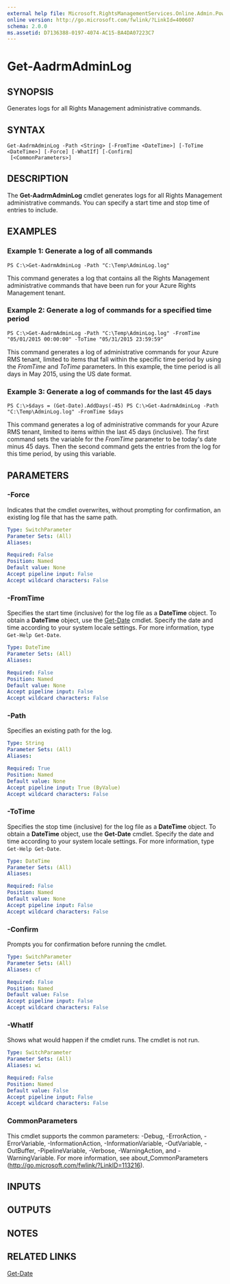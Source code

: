```yaml
---
external help file: Microsoft.RightsManagementServices.Online.Admin.PowerShell.dll-Help.xml
online version: http://go.microsoft.com/fwlink/?LinkId=400607
schema: 2.0.0
ms.assetid: D7136388-0197-4074-AC15-BA4DA07223C7
---
```


# Get-AadrmAdminLog

## SYNOPSIS
Generates logs for all Rights Management  administrative commands.

## SYNTAX

```
Get-AadrmAdminLog -Path <String> [-FromTime <DateTime>] [-ToTime <DateTime>] [-Force] [-WhatIf] [-Confirm]
 [<CommonParameters>]
```

## DESCRIPTION
The **Get-AadrmAdminLog** cmdlet generates logs for all Rights Management administrative commands. You can specify a start time and stop time of entries to include.

## EXAMPLES

### Example 1: Generate a log of all commands
```
PS C:\>Get-AadrmAdminLog -Path "C:\Temp\AdminLog.log"
```

This command generates a log that contains all the Rights Management administrative commands that have been run for your Azure Rights Management tenant.

### Example 2: Generate a log of commands for a specified time period
```
PS C:\>Get-AadrmAdminLog -Path "C:\Temp\AdminLog.log" -FromTime "05/01/2015 00:00:00" -ToTime "05/31/2015 23:59:59"
```

This command generates a log of administrative commands for your Azure RMS tenant, limited to items that fall within the specific time period by using the *FromTime* and *ToTime* parameters. In this example, the time period is all days in May 2015, using the US date format.

### Example 3: Generate a log of commands for the last 45 days
```
PS C:\>$days = (Get-Date).AddDays(-45) PS C:\>Get-AadrmAdminLog -Path "C:\Temp\AdminLog.log" -FromTime $days
```

This command generates a log of administrative commands for your Azure RMS tenant, limited to items within the last 45 days (inclusive). The first command sets the variable for the *FromTime* parameter to be today's date minus 45 days. Then the second command gets the entries from the log for this time period, by using this variable.

## PARAMETERS

### -Force
Indicates that the cmdlet overwrites, without prompting for confirmation, an existing log file that has the same path.

```yaml
Type: SwitchParameter
Parameter Sets: (All)
Aliases:

Required: False
Position: Named
Default value: None
Accept pipeline input: False
Accept wildcard characters: False
```

### -FromTime
Specifies the start time (inclusive) for the log file as a **DateTime** object. To obtain a **DateTime** object, use the [Get-Date](http://go.microsoft.com/fwlink/?LinkID=293966) cmdlet. Specify the date and time according to your system locale settings. For more information, type `Get-Help Get-Date`.

```yaml
Type: DateTime
Parameter Sets: (All)
Aliases:

Required: False
Position: Named
Default value: None
Accept pipeline input: False
Accept wildcard characters: False
```

### -Path
Specifies an existing path for the log.

```yaml
Type: String
Parameter Sets: (All)
Aliases:

Required: True
Position: Named
Default value: None
Accept pipeline input: True (ByValue)
Accept wildcard characters: False
```

### -ToTime
Specifies the stop time (inclusive) for the log file as a **DateTime** object. To obtain a **DateTime** object, use the **Get-Date** cmdlet. Specify the date and time according to your system locale settings. For more information, type `Get-Help Get-Date`.

```yaml
Type: DateTime
Parameter Sets: (All)
Aliases:

Required: False
Position: Named
Default value: None
Accept pipeline input: False
Accept wildcard characters: False
```

### -Confirm
Prompts you for confirmation before running the cmdlet.

```yaml
Type: SwitchParameter
Parameter Sets: (All)
Aliases: cf

Required: False
Position: Named
Default value: False
Accept pipeline input: False
Accept wildcard characters: False
```

### -WhatIf
Shows what would happen if the cmdlet runs. The cmdlet is not run.

```yaml
Type: SwitchParameter
Parameter Sets: (All)
Aliases: wi

Required: False
Position: Named
Default value: False
Accept pipeline input: False
Accept wildcard characters: False
```

### CommonParameters
This cmdlet supports the common parameters: -Debug, -ErrorAction, -ErrorVariable, -InformationAction, -InformationVariable, -OutVariable, -OutBuffer, -PipelineVariable, -Verbose, -WarningAction, and -WarningVariable. For more information, see about_CommonParameters (http://go.microsoft.com/fwlink/?LinkID=113216).

## INPUTS

## OUTPUTS

## NOTES

## RELATED LINKS

[Get-Date](http://go.microsoft.com/fwlink/?LinkID=293966)
